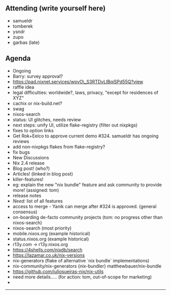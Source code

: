 ## Attending (write yourself here)
* samueldr
* tomberek
* ysndr
* zupo
* garbas (late)
## Agenda
* Ongoing
* Barry: survey approval?
* https://pad.nixnet.services/wpvO\_S3RTDyLIBqiSPd55Q?view
* raffle idea
* legal difficulties: worldwide?, laws, privacy, "except for residences of XYZ"
* cachix or nix-build.net?
* swag
* nixos-search
* status: UI glitches, needs review
* next steps: unify UI, utilize flake-registry (filter out nixpkgs)
* fixes to option links
* Get Rok+Eelco to approve current demo \#324. samueldr has ongoing reviews
* add non-nixpkgs flakes from flake-registry?
* fix bugs
* New Discussions
* Nix 2.4 release
* Blog post\! (who?)
* Articles\! (linked in blog post)
* killer-features\!
* eg: explain the new "nix bundle" feature and ask community to provide more\! (assigned: tom)
* release notes
* *Need:* list of all features
* access to merge \- Yanik can merge after \#324 is approved. (general consensus)
* on-boarding de-facto community projects (tom: no progress other than nixos-search)
* nixos-search (most priority)
* mobile.nixos.org (example historical)
* status.nixos.org (example historical)
* r13y.com \-\> r13y.nixos.org
* https://4shells.com/nixdb/search
* https://lazamar.co.uk/nix-versions
* nix-generators (flake of alternative \`nix bundle\` implementations)
* nix-community/nix-generators {nix-bundler} matthewbauer/nix-bundle
* https://github.com/juliosueiras-nix/nix-utils
* need more details….. (for action: tom, out-of-scope for marketing)
*
---